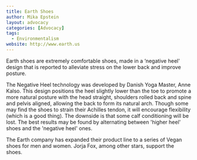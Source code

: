 ```yaml
---
title: Earth Shoes
author: Mika Epstein
layout: advocacy
categories: [Advocacy]
tags:
  - Environmentalism
website: http://www.earth.us
---
```


Earth shoes are extremely comfortable shoes, made in a &#8216;negative heel' design that is reported to alleviate stress on the lower back and improve posture.

The Negative Heel technology was developed by Danish Yoga Master, Anne Kalso. This design positions the heel slightly lower than the toe to promote a more natural posture with the head straight, shoulders rolled back and spine and pelvis aligned, allowing the back to form its natural arch. Though some may find the shoes to strain their Achilles tendon, it will encourage flexibility (which is a good thing). The downside is that some calf conditioning will be lost. The best results may be found by alternating between 'higher heel' shoes and the 'negative heel' ones.

The Earth company has expanded their product line to a series of Vegan shoes for men and women. Jorja Fox, among other stars, support the shoes.